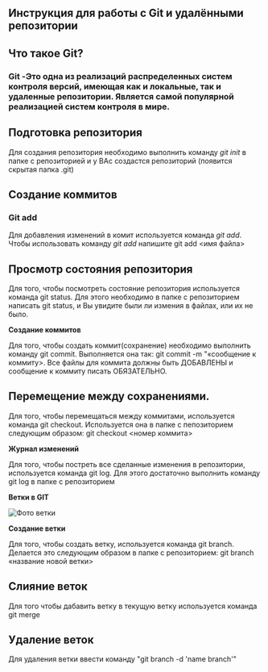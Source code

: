 ## Инструкция для работы с Git и удалёнными репозитории

## Что такое Git? ##

### Git -Это одна из реализаций распределенных систем контроля версий, имеющая как и локальные, так и удаленные репозитории. Является самой популярной реализацией систем контроля в мире. ###

## Подготовка репозитория

 Для создания репозитория необходимо выполнить команду *git init* в папке с репозиторией и у ВАс создастся репозиторий (появится скрытая папка .git)

 ## Создание коммитов
 ### Git add

 Для добавления изменений в комит используется команда *git add*. Чтобы использовать команду *git add* напишите git add <имя файла>
 
 ## Просмотр состояния репозитория 

 Для того, чтобы посмотреть состояние репозитория используется команда git status. Для этого необходимо в папке с репозиторием написать git status, и Вы увидите были ли измения в файлах, или их не было.

 __Создание коммитов__

 Для того, чтобы создать коммит(сохранение) необходимо выполнить команду git commit.
Выполняется она так: git commit -m "«сообщение к коммиту>. Все файлы для коммита должны быть ДОБАВЛЕНЫ и сообщение к коммиту писать ОБЯЗАТЕЛЬНО.

## Перемещение между сохранениями.

Для того, чтобы перемещаться между коммитами, используется команда git checkout. Используется она в папке с пепозиторием следующим образом: git checkout <номер коммита>

__Журнал изменений__

Для того, чтобы постреть все сделанные изменения в репозитории, используется команда git log. Для этого достаточно выполнить команду git log в папке с репозиторием

__Ветки в GIT__

![Фото ветки](Branch.jpg)

__Создание ветки__

Для того, чтобы создать ветку, используется команда git branch. Делается это следующим образом в папке с репозиторием: git branch «название новой ветки>

## Слияние веток

Для того чтобы дабавить ветку в текущую ветку используется команда git merge

## Удаление веток 

Для удаления ветки ввести команду "git branch -d 'name
branch'"
